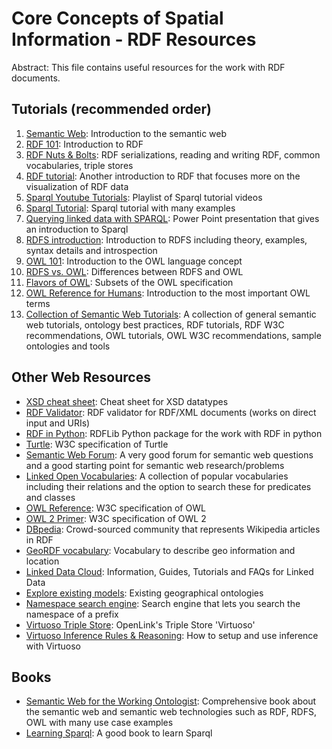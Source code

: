 Core Concepts of Spatial Information - RDF Resources
==========================================================

Abstract: This file contains useful resources for the work with RDF documents.

Tutorials (recommended order)
------------------------------
1.  [Semantic Web](http://www.cambridgesemantics.com/semantic-university/introduction-semantic-web-0): Introduction to the semantic web
2.  [RDF 101](http://www.cambridgesemantics.com/semantic-university/rdf-101): Introduction to RDF
3.  [RDF Nuts & Bolts](http://www.cambridgesemantics.com/semantic-university/rdf-nuts-bolts): RDF serializations, reading and writing RDF, common vocabularies, triple stores
4.   [RDF tutorial](http://www.linkeddatatools.com/introducing-rdf): Another introduction to RDF that focuses more on the visualization of RDF data
5.  [Sparql Youtube Tutorials](https://www.youtube.com/playlist?list=PLea0WJq13cnA6k4B6Tr1ljj2nleUl9dZt): Playlist of Sparql tutorial videos
6.  [Sparql Tutorial](http://www.linkeddatatools.com/querying-semantic-data): Sparql tutorial with many examples
7.  [Querying linked data with SPARQL](http://www.cambridgesemantics.com/semantic-university/sparql-by-example): Power Point presentation that gives an introduction to Sparql
8.  [RDFS introduction](http://www.cambridgesemantics.com/semantic-university/rdfs-introduction): Introduction to RDFS including theory, examples, syntax details and introspection
9.  [OWL 101](http://www.cambridgesemantics.com/semantic-university/owl-101): Introduction to the OWL language concept
10. [RDFS vs. OWL](http://www.cambridgesemantics.com/semantic-university/rdfs-vs-owl): Differences between RDFS and OWL
11. [Flavors of OWL](http://www.cambridgesemantics.com/semantic-university/flavors-owl): Subsets of the OWL specification
12. [OWL Reference for Humans](http://www.cambridgesemantics.com/semantic-university/owl-reference-humans): Introduction to the most important OWL terms
13. [Collection of Semantic Web Tutorials](http://www.w3.org/2001/sw/BestPractices/Tutorials): A collection of general semantic web tutorials, ontology best practices, RDF tutorials, RDF W3C recommendations, OWL tutorials, OWL W3C recommendations, sample ontologies and tools

Other Web Resources
-----------------
* [XSD cheat sheet](http://www.cambridgesemantics.com/semantic-university/xsd-datatype-cheat-sheet): Cheat sheet for XSD datatypes
* [RDF Validator](http://www.w3.org/RDF/Validator/): RDF validator for RDF/XML documents (works on direct input and URIs)
* [RDF in Python](https://github.com/RDFLib): RDFLib Python package for the work with RDF in python
* [Turtle](http://www.w3.org/TR/turtle/): W3C specification of Turtle
* [Semantic Web Forum](http://answers.semanticweb.com/): A very good forum for semantic web questions and a good starting point for semantic web research/problems
* [Linked Open Vocabularies](http://lov.okfn.org/dataset/lov): A collection of popular vocabularies including their relations and the option to search these for predicates and classes
* [OWL Reference](http://www.w3.org/TR/owl-ref/): W3C specification of OWL
* [OWL 2 Primer](http://www.w3.org/TR/2009/WD-owl2-primer-20090421/): W3C specification of OWL 2
* [DBpedia](http://dbpedia.org/About): Crowd-sourced community that represents Wikipedia articles in RDF
* [GeoRDF vocabulary](http://www.w3.org/wiki/GeoRDF): Vocabulary to describe geo information and location
* [Linked Data Cloud](http://linkeddata.org): Information, Guides, Tutorials and FAQs for Linked Data
* [Explore existing models](http://wiki.csiro.au/display/SIRF/FeatureTypeCatalog): Existing geographical ontologies
* [Namespace search engine](http://prefix.cc/): Search engine that lets you search the namespace of a prefix
* [Virtuoso Triple Store](http://virtuoso.openlinksw.com/): OpenLink's Triple Store 'Virtuoso'
* [Virtuoso Inference Rules & Reasoning](http://docs.openlinksw.com/virtuoso/rdfsparqlrule.html): How to setup and use inference with Virtuoso

Books
------
* [Semantic Web for the Working Ontologist](http://workingontologist.org/): Comprehensive book about the semantic web and semantic web technologies such as RDF, RDFS, OWL with many use case examples
* [Learning Sparql](http://www.learningsparql.com/): A good book to learn Sparql
